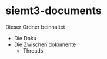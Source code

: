 # siemt3-documents

Dieser Ordner beinhaltet

-   Die Doku
-   Die Zwischen dokumente
    -   Threads
